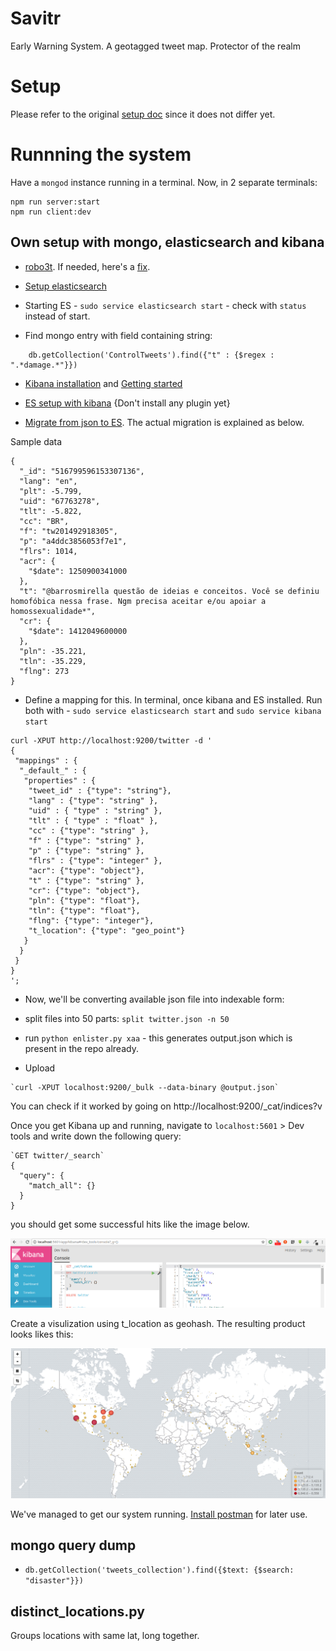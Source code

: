 # Savitr
Early Warning System. A geotagged tweet map. Protector of the realm

# Setup

Please refer to the original [setup doc](https://github.com/JaredHawkins/TweetGeoViz) since it does not differ yet.


# Runnning the system

Have a `mongod` instance running in a terminal. Now, in 2 separate terminals:

```
npm run server:start
npm run client:dev
```

## Own setup with mongo, elasticsearch and kibana

* [robo3t](https://askubuntu.com/questions/739297/how-to-install-robomongo-on-ubuntu/781793). If needed, here's a [fix](https://github.com/Studio3T/robomongo/issues/1384).

* [Setup elasticsearch](https://discuss.elastic.co/t/cant-start-elasticsearch-with-ubuntu-16-04/48730/9)

* Starting ES - `sudo service elasticsearch start` - check with `status` instead of start.

* Find mongo entry with field containing string:
```
    db.getCollection('ControlTweets').find({"t" : {$regex : ".*damage.*"}})
```

* [Kibana installation](https://www.elastic.co/guide/en/kibana/current/deb.html) and [Getting started](https://www.elastic.co/guide/en/kibana/current/introduction.html)


* [ES setup with kibana](https://www.elastic.co/start) {Don't install any plugin yet}

* [Migrate from json to ES](https://www.elastic.co/guide/en/kibana/3.0/import-some-data.html). The actual migration is explained as below.

Sample data

```
{
  "_id": "516799596153307136",
  "lang": "en",
  "plt": -5.799,
  "uid": "67763278",
  "tlt": -5.822,
  "cc": "BR",
  "f": "tw201492918305",
  "p": "a4ddc3856053f7e1",
  "flrs": 1014,
  "acr": {
    "$date": 1250900341000
  },
  "t": "@barrosmirella questão de ideias e conceitos. Você se definiu homofóbica nessa frase. Ngm precisa aceitar e/ou apoiar a homossexualidade*",
  "cr": {
    "$date": 1412049600000
  },
  "pln": -35.221,
  "tln": -35.229,
  "flng": 273
}

```

* Define a mapping for this. In terminal, once kibana and ES  installed. Run both with - `sudo service elasticsearch start` and `sudo service kibana start`
```
curl -XPUT http://localhost:9200/twitter -d '
{
 "mappings" : {
  "_default_" : {
   "properties" : {
    "tweet_id" : {"type": "string"},
    "lang" : {"type": "string" },
    "uid" : { "type" : "string" },
    "tlt" : { "type" : "float" },
    "cc" : {"type": "string" },
    "f" : {"type": "string" },
    "p" : {"type": "string" },
    "flrs" : {"type": "integer" },
    "acr": {"type": "object"},
    "t" : {"type": "string" },
    "cr": {"type": "object"},
    "pln": {"type": "float"},
    "tln": {"type": "float"},
    "flng": {"type": "integer"},
    "t_location": {"type": "geo_point"}
   }
  }
 }
}
';
```

* Now, we'll be converting available json file into indexable form:

 * split files into 50 parts: `split twitter.json -n 50`
 * run `python enlister.py xaa` - this generates output.json which is present in the repo already.
 * Upload

  ```
`curl -XPUT localhost:9200/_bulk --data-binary @output.json`
```

You can check if it worked by going on http://localhost:9200/_cat/indices?v


Once you get Kibana up and running, navigate to `localhost:5601` > Dev tools and write down the following query:
```
`GET twitter/_search`
{
  "query": {
    "match_all": {}
  }
}
```

you should get some successful hits like the image below.

![](images/console.png)

Create a visulization using t_location as geohash. The resulting product looks likes this:

![](images/kibana_geopoint.png)

We've managed to get our system running. [Install postman](https://blog.bluematador.com/posts/postman-how-to-install-on-ubuntu-1604/) for later use.


## mongo query dump

* `db.getCollection('tweets_collection').find({$text: {$search: "disaster"}})`


## distinct_locations.py

Groups locations with same lat, long together.